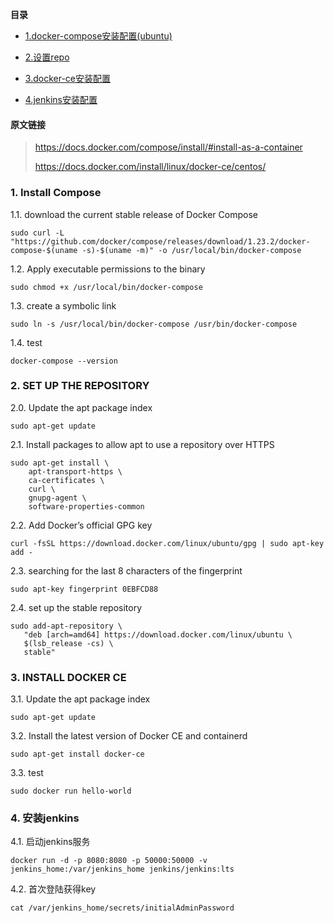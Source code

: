 **目录**

* [1.docker-compose安装配置(ubuntu)](#1)

* [2.设置repo](#2)

* [3.docker-ce安装配置](#3)

* [4.jenkins安装配置](#4)

####  原文链接

> <https://docs.docker.com/compose/install/#install-as-a-container>
>
> <https://docs.docker.com/install/linux/docker-ce/centos/>

### 1. Install Compose

1.1. download the current stable release of Docker Compose
```
sudo curl -L "https://github.com/docker/compose/releases/download/1.23.2/docker-compose-$(uname -s)-$(uname -m)" -o /usr/local/bin/docker-compose
```
1.2. Apply executable permissions to the binary
```
sudo chmod +x /usr/local/bin/docker-compose
```
1.3. create a symbolic link
```
sudo ln -s /usr/local/bin/docker-compose /usr/bin/docker-compose
```
1.4. test
```
docker-compose --version
```

### 2. SET UP THE REPOSITORY

2.0. Update the apt package index
```
sudo apt-get update
```
2.1. Install packages to allow apt to use a repository over HTTPS
```
sudo apt-get install \
    apt-transport-https \
    ca-certificates \
    curl \
    gnupg-agent \
    software-properties-common
```
2.2. Add Docker’s official GPG key
```
curl -fsSL https://download.docker.com/linux/ubuntu/gpg | sudo apt-key add -
```
2.3. searching for the last 8 characters of the fingerprint
```
sudo apt-key fingerprint 0EBFCD88
```
2.4. set up the stable repository
```
sudo add-apt-repository \
   "deb [arch=amd64] https://download.docker.com/linux/ubuntu \
   $(lsb_release -cs) \
   stable"
```
### 3. INSTALL DOCKER CE

3.1. Update the apt package index
```
sudo apt-get update
```
3.2. Install the latest version of Docker CE and containerd
```
sudo apt-get install docker-ce
```
3.3. test

```
sudo docker run hello-world
```

### 4. 安装jenkins

4.1. 启动jenkins服务
```
docker run -d -p 8080:8080 -p 50000:50000 -v jenkins_home:/var/jenkins_home jenkins/jenkins:lts
```
4.2. 首次登陆获得key
```
cat /var/jenkins_home/secrets/initialAdminPassword
```

